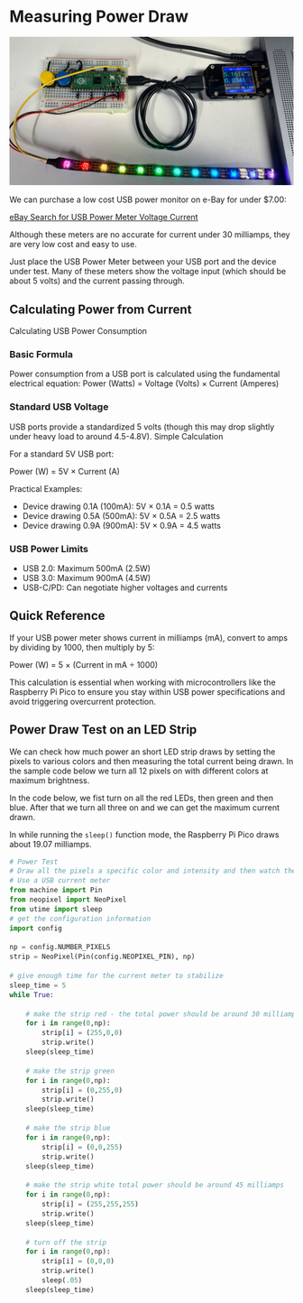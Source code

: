 # Measuring Power Draw

![](led-strip-power-draw.jpg)

We can purchase a low cost USB power monitor on e-Bay for under $7.00:

[eBay Search for USB Power Meter Voltage Current](https://www.ebay.com/sch/i.html?_nkw=USB+Power+Meter+Voltage+Current&_sacat=0&_odkw=USB+Power+Monitor&_osacat=0&_sop=15&_ipg=200)

Although these meters are no accurate for current under 30 milliamps, they are very low cost and easy to use.

Just place the USB Power Meter between your USB port and the device under test.  Many of these meters
show the voltage input (which should be about 5 volts) and the current passing through.

## Calculating Power from Current

Calculating USB Power Consumption

### Basic Formula
Power consumption from a USB port is calculated using the fundamental electrical equation:
Power (Watts) = Voltage (Volts) × Current (Amperes)

### Standard USB Voltage

USB ports provide a standardized 5 volts (though this may drop slightly under heavy load to around 4.5-4.8V).
Simple Calculation

For a standard 5V USB port:

Power (W) = 5V × Current (A)

Practical Examples:

- Device drawing 0.1A (100mA): 5V × 0.1A = 0.5 watts
- Device drawing 0.5A (500mA): 5V × 0.5A = 2.5 watts
- Device drawing 0.9A (900mA): 5V × 0.9A = 4.5 watts

### USB Power Limits

- USB 2.0: Maximum 500mA (2.5W)
- USB 3.0: Maximum 900mA (4.5W)
- USB-C/PD: Can negotiate higher voltages and currents

## Quick Reference

If your USB power meter shows current in milliamps (mA), convert to amps by dividing by 1000, then multiply by 5:

Power (W) = 5 × (Current in mA ÷ 1000)

This calculation is essential when working with microcontrollers like the Raspberry Pi Pico to ensure you stay within USB power specifications and avoid triggering overcurrent protection.

## Power Draw Test on an LED Strip

We can check how much power an short LED strip draws by setting the pixels to various
colors and then measuring the total current being drawn.  In the sample
code below we turn all 12 pixels on with different colors at maximum brightness.

In the code below, we fist turn on all the red LEDs, then green and then blue.  After that we turn all three on and we can get the maximum current drawn.

In while running the `sleep()` function mode, the Raspberry Pi Pico draws about 19.07 milliamps.

```python
# Power Test
# Draw all the pixels a specific color and intensity and then watch the current
# Use a USB current meter
from machine import Pin
from neopixel import NeoPixel
from utime import sleep
# get the configuration information
import config

np = config.NUMBER_PIXELS
strip = NeoPixel(Pin(config.NEOPIXEL_PIN), np)

# give enough time for the current meter to stabilize
sleep_time = 5
while True:
    
    # make the strip red - the total power should be around 30 milliamps for a 12 pixel LED strip
    for i in range(0,np):
        strip[i] = (255,0,0)
        strip.write()
    sleep(sleep_time)
   
    # make the strip green
    for i in range(0,np):
        strip[i] = (0,255,0)
        strip.write()
    sleep(sleep_time)
    
    # make the strip blue
    for i in range(0,np):
        strip[i] = (0,0,255)
        strip.write()
    sleep(sleep_time)
    
    # make the strip white total power should be around 45 milliamps
    for i in range(0,np):
        strip[i] = (255,255,255)
        strip.write()
    sleep(sleep_time)
    
    # turn off the strip
    for i in range(0,np):
        strip[i] = (0,0,0)
        strip.write()
        sleep(.05)
    sleep(sleep_time)
```